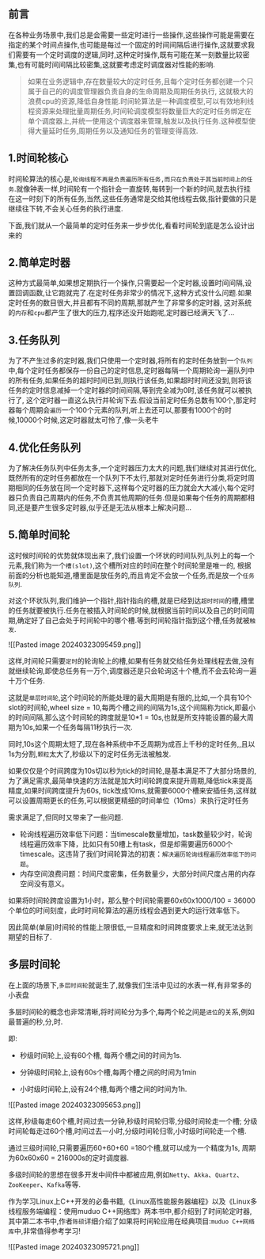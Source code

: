 
## **前言**

在各种业务场景中,我们总是会需要一些定时进行一些操作,这些操作可能是需要在指定的某个时间点操作,也可能是每过一个固定的时间间隔后进行操作,这就要求我们需要有一个定时调度的逻辑,同时,这种定时操作,既有可能在某一刻数量比较密集,也有可能时间间隔比较密集,这就要考虑定时调度器对性能的影响.

> 如果在业务逻辑中,存在数量较大的定时任务,且每个定时任务都创建一个只属于自己的的调度管理器负责自身的生命周期及周期任务执行, 这就极大的浪费cpu的资源,降低自身性能.时间轮算法是一种调度模型,可以有效地利线程资源来处理批量周期任务,时间轮调度模型将数量巨大的定时任务绑定在单个调度器上,并统一使用这个调度器来管理,触发以及执行任务.这种模型使得大量延时任务,周期任务以及通知任务的管理变得高效.




## **1.时间轮核心**

时间轮算法的核心是,`轮询线程不再是负责遍历所有任务,而只在负责处于其当前时间上的任务`.就像钟表一样,时间轮有一个指针会一直旋转,每转到一个新的时间,就去执行挂在这一时刻下的所有任务,当然,这些任务通常是交给其他线程去做,指针要做的只是继续往下转,不会关心任务的执行进度.

下面,我们就从一个最简单的定时任务来一步步优化,看看时间轮到底是怎么设计出来的



## **2.简单定时器**

这种方式最简单,如果想定期执行一个操作,只需要起一个定时器,设置时间间隔,设置回调函数,让它跑就完了.在定时任务非常少的情况下,这种方式没什么问题.如果定时任务的数目很大,并且都有不同的周期,那就产生了非常多的定时器, 这对系统的`内存`和`cpu`都产生了很大的压力,程序还没开始跑呢,定时器已经满天飞了...



## **3.任务队列**

为了不产生过多的定时器,我们只使用一个定时器,将所有的定时任务放到一个`队列`中,每个定时任务都保存一份自己的定时信息,定时器每隔一个周期轮询一遍队列中的所有任务,如果任务的超时时间已到,则执行该任务,如果超时时间还没到,则将该任务的定时信息减掉一个定时器的时间间隔,等到完全减为0时,该任务就可以被执行了, 这个定时器一直这么执行并轮询下去.假设当前定时任务总数有100个,那定时器每个周期会`遍历`一个100个元素的队列,听上去还可以,那要有1000个的时候,10000个时候,这定时器就太可怜了,像一头老牛



## **4.优化任务队列**

为了解决任务队列中任务太多,一个定时器压力太大的问题,我们继续对其进行优化,既然所有的定时任务都放在一个队列下不太行,那就对定时任务进行分类,将定时周期相同的任务放在同一个定时器下,这样每个定时器的压力就会大大减小,每个定时器只负责自己周期内的任务,不负责其他周期的任务.但是如果每个任务的周期都相同,还是要产生很多定时器,似乎还是无法从根本上解决问题...




## **5.简单时间轮**

这时候时间轮的优势就体现出来了,我们设置一个环状的时间队列,队列上的每一个元素,我们称为一个`槽(slot)`,这个槽所对应的时间在整个时间轮里是唯一的, 根据前面的分析也能知道,槽里面是放任务的,而且肯定不会放一个任务,而是放一个`任务队列`.

对这个环状队列,我们维护一个指针,指针指向的槽,就是已经到达`超时时间`的槽,槽里的任务就要被执行.任务在被插入时间轮的时候,就根据当前时间以及自己的时间周期,确定好了自己会处于时间轮中的哪个槽.等到时间轮指针指到这个槽,任务就被`触发`.

![[Pasted image 20240323095459.png]]



这样,时间轮只需要`定时`的轮询轮上的槽,如果有任务就交给任务处理线程去做,没有就继续轮询,即使总任务有一万个,调度器还是只会轮询这十个槽,而不会去轮询一遍十万个任务.

这就是`单层时间轮`,这个时间轮的所能处理的最大周期是有限的,比如,一个具有10个slot的时间轮,wheel size = 10,每两个槽之间的间隔为1s,这个间隔称为tick,即最小的时间间隔,那么这个时间轮的跨度就是10*1 = 10s,也就是所支持能设置的最大周期为10s,如果一个任务每隔11秒执行一次.

同时,10s这个周期太短了,现在各种系统中不乏周期为成百上千秒的定时任务,,且以1s为分割,`颗粒`太大了,秒级以下的定时任务无法被触发.

如果仅仅是个时间跨度为10s切以秒为tick的时间轮,是基本满足不了大部分场景的,为了满足需求,最简单快速的方法就是加大时间轮跨度来提升周期,降低tick来提高精度,如果时间跨度提升为60s, tick改成10ms,就需要6000个槽来安插任务,这样就可以设置周期更长的任务,可以根据更精细的时间单位（10ms）来执行定时任务

需求满足了,但同时又带来了一些问题.


- 轮询线程遍历效率低下问题：当timescale数量增加，task数量较少时，轮询线程遍历效率下降，比如只有50槽上有task，但是却需要遍历6000个timescale。这违背了我们时间轮算法的初衷：`解决遍历轮询线程遍历效率低下的问题`。
- 内存空间浪费问题：时间尺度密集，任务数量少，大部分时间尺度占用的内存空间没有意义。

如果将时间轮跨度设置为1小时，那么整个时间轮需要60x60x1000/100 = 36000个单位的时间刻度，此时时间轮算法的遍历线程会遇到更大的运行效率低下。

因此简单(单层)时间轮的性能上限很低,一旦精度和时间跨度要求上来,就无法达到期望的目标了.



## **多层时间轮**

在上面的场景下,`多层时间轮`就诞生了,就像我们生活中见过的水表一样,有非常多的小表盘


多层时间轮的概念也非常清晰,将时间轮分为多个,每两个轮之间是`进位`的关系,例如最普遍的秒,分,时.

即:

- 秒级时间轮上,设有60个槽, 每两个槽之间的时间为1s.  
    
- 分钟级时间轮上,设有60s个槽,每两个槽之间的时间为1min  
    
- 小时级时间轮上,设有24个槽,每两个槽之间的时间为1h.


![[Pasted image 20240323095653.png]]


这样,秒级每走60个槽,时间过去一分钟,秒级时间轮归零,分级时间轮走一个槽; 分级时间轮每走过60个槽,时间过去一小时,分级时间轮归零,小时级时间轮走一个槽.

通过三级时间轮,只需要遍历60+60+60 =180个槽,就可以成为一个精度为1s, 周期为60x60x60 = 216000s的定时调度器.

多级时间轮的思想在很多开发中间件中都被应用,例如`Netty`、`Akka`、`Quartz`、`ZooKeeper`、`Kafka`等等.

作为学习Linux上C++开发的必备书籍,《Linux高性能服务器编程》以及《Linux多线程服务端编程：使用muduo C++网络库》两本书中,都介绍到了时间轮定时器,其中第二本书中,作者`陈硕`详细介绍了如果将时间轮应用在经典项目:`muduo C++网络库`中,非常值得参考学习!


![[Pasted image 20240323095721.png]]


































